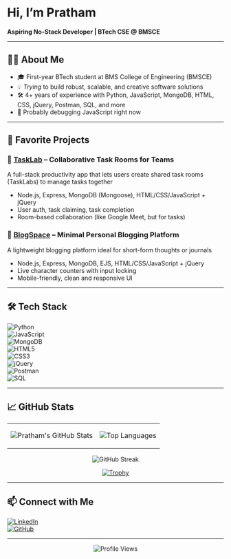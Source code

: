 # Hi, I’m Pratham

**Aspiring No-Stack Developer | BTech CSE @ BMSCE**

---

## 👨‍💻 About Me

- 🎓 First-year BTech student at BMS College of Engineering (BMSCE)  
- 💡 *Trying* to build robust, scalable, and creative software solutions  
- 🛠️ 4+ years of experience with Python, JavaScript, MongoDB, HTML, CSS, jQuery, Postman, SQL, and more  
- 🚀 Probably debugging JavaScript right now  

---

## 🌟 Favorite Projects

### 🧪 [TaskLab](https://github.com/yourusername/tasklab) – Collaborative Task Rooms for Teams  
A full-stack productivity app that lets users create shared task rooms (TaskLabs) to manage tasks together  
- Node.js, Express, MongoDB (Mongoose), HTML/CSS/JavaScript + jQuery  
- User auth, task claiming, task completion  
- Room-based collaboration (like Google Meet, but for tasks)

### 📝 [BlogSpace](https://github.com/yourusername/blogspace) – Minimal Personal Blogging Platform  
A lightweight blogging platform ideal for short-form thoughts or journals  
- Node.js, Express, MongoDB, EJS, HTML/CSS/JavaScript + jQuery  
- Live character counters with input locking  
- Mobile-friendly, clean and responsive UI  

---

## 🛠️ Tech Stack

![Python](https://img.shields.io/badge/Python-3670A0?style=for-the-badge&logo=python&logoColor=ffdd54)  
![JavaScript](https://img.shields.io/badge/JavaScript-F7DF1E?style=for-the-badge&logo=javascript&logoColor=black)  
![MongoDB](https://img.shields.io/badge/MongoDB-4EA94B?style=for-the-badge&logo=mongodb&logoColor=white)  
![HTML5](https://img.shields.io/badge/HTML5-E34F26?style=for-the-badge&logo=html5&logoColor=white)  
![CSS3](https://img.shields.io/badge/CSS3-1572B6?style=for-the-badge&logo=css3&logoColor=white)  
![jQuery](https://img.shields.io/badge/jQuery-0769AD?style=for-the-badge&logo=jquery&logoColor=white)  
![Postman](https://img.shields.io/badge/Postman-FF6C37?style=for-the-badge&logo=postman&logoColor=white)  
![SQL](https://img.shields.io/badge/SQL-4479A1?style=for-the-badge&logo=sqlite&logoColor=white)

---

## 📈 GitHub Stats

<div align="center">

<table>
<tr>
<td>
  
![Pratham's GitHub Stats](https://github-readme-stats.vercel.app/api?username=yourusername&show_icons=true&theme=tokyonight&hide_border=true&count_private=true)

</td>
<td>

![Top Languages](https://github-readme-stats.vercel.app/api/top-langs/?username=yourusername&layout=compact&theme=tokyonight&hide_border=true)

</td>
</tr>
</table>

![GitHub Streak](https://streak-stats.demolab.com?user=yourusername&theme=tokyonight&hide_border=true)

[![Trophy](https://github-profile-trophy.vercel.app/?username=yourusername&theme=flat&no-frame=true&column=7&margin-w=5)](https://github.com/ryo-ma/github-profile-trophy)

</div>

---

## 📫 Connect with Me

[![LinkedIn](https://img.shields.io/badge/LinkedIn-blue?style=for-the-badge&logo=linkedin)](https://www.linkedin.com/in/pratham-gopal-112a04369/)  
[![GitHub](https://img.shields.io/badge/GitHub-100000?style=for-the-badge&logo=github&logoColor=white)](https://github.com/yourusername)

---

<div align="center">

![Profile Views](https://komarev.com/ghpvc/?username=yourusername&label=Profile%20Views&color=0e75b6&style=flat)

</div>
